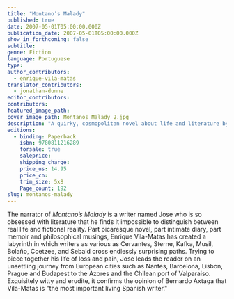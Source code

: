 ```yaml
---
title: "Montano’s Malady"
published: true
date: 2007-05-01T05:00:00.000Z
publication_date: 2007-05-01T05:00:00.000Z
show_in_forthcoming: false
subtitle:
genre: Fiction
language: Portuguese
type:
author_contributors:
  - enrique-vila-matas
translator_contributors:
  - jonathan-dunne
editor_contributors:
contributors:
featured_image_path:
cover_image_path: Montanos_Malady_2.jpg
description: "A quirky, cosmopolitan novel about life and literature by the prize-winning Spanish writer Enrique Vila-Matas, author of _Bartleby & Co_. "
editions:
  - binding: Paperback
    isbn: 9780811216289
    forsale: true
    saleprice:
    shipping_charge:
    price_us: 14.95
    price_cn:
    trim_size: 5x8
    Page_count: 192
slug: montanos-malady
---
```


The narrator of _Montano’s Malady_ is a writer named Jose who is so obsessed with literature that he finds it impossible to distinguish between real life and fictional reality. Part picaresque novel, part intimate diary, part memoir and philosophical musings, Enrique Vila-Matas has created a labyrinth in which writers as various as Cervantes, Sterne, Kafka, Musil, Bolaño, Coetzee, and Sebald cross endlessly surprising paths. Trying to piece together his life of loss and pain, Jose leads the reader on an unsettling journey from European cities such as Nantes, Barcelona, Lisbon, Prague and Budapest to the Azores and the Chilean port of Valparaiso. Exquisitely witty and erudite, it confirms the opinion of Bernardo Axtaga that Vila-Matas is "the most important living Spanish writer."

